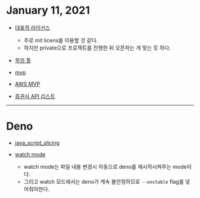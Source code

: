 # January 11, 2021

<!-- # 라이선스 -->
- [대표적 라이선스](https://codenamu.org/2014/10/10/popular-opensource-license)
    - 주로 mit licens를 이용할 것 같다.
    - 하지만 private으로 프로젝트를 진행한 뒤 오픈하는 게 맞는 듯 하다.

- [목업 툴](https://yslab.kr/94)
- [mvp](https://foundco.medium.com/스타트업의-mvp-초기제품-만들기-54dd305ccdea)
- [AWS MVP](https://www.youtube.com/watch?v=AwpcKaGwk7E)
- [증권사 API 리스트](https://igotit.tistory.com/entry/증권사-API-DMA정리)

---
# Deno

- [java_script_slicing](https://developer.mozilla.org/en-US/docs/Web/JavaScript/Reference/Global_Objects/Array/slice)

- [watch mode](https://deno.land/manual@v1.6.3/getting_started/command_line_interface#watch-mode)
    - watch mode는 파일 내용 변경시 자동으로 deno를 재시작시켜주는 mode이다.
    - 그리고 watch 모드에서는 deno가 계속 불안정하므로 `--unstable` flag를 넣어줘야한다.

